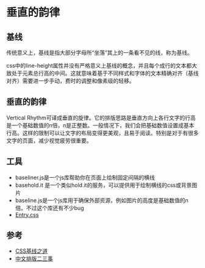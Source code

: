 # 垂直的韵律
## 基线
传统意义上，基线是指大部分字母所“坐落”其上的一条看不见的线，称为基线。

css中的line-height属性并没有严格意义上基线的概念，并且每个成行的文本都大致处于元素总行高的中间。这就意味着基于不同样式和字体的文本精确对齐（基线对齐）需要进一步手动，费时的调整和像素级的轻移。

## 垂直的韵律
Vertical Rhythm可译成垂直的旋律。它的排版思路是垂直方向上各行文字的行高是一个基础数值的n倍，n是正整数。一般情况下，我们会把基础数值设置成基本行高。这样的限制可以让文字的布局变得更美观，且易于阅读。特别是对于有很多文字的页面，减少视觉疲劳很重要。

## 工具
* baseliner.js是一个js库帮助你在页面上绘制固定间隔的横线
* basehold.it 是一个类似hold.it的服务，可以提供用于绘制横线的css或背景图片
* baseline.js是一个js库用于确保外部资源，例如图片的高度是基础数值的n倍。不过这个库还有不少bug
* [Entry.css](一个可配置的、更适合阅读的中文文章样式库)

## 参考
* [CSS基线之道](http://www.qianduan.net/css-baseline-road/)
* [中文排版二三事](http://zencode.in/Entry.css/demo.html)